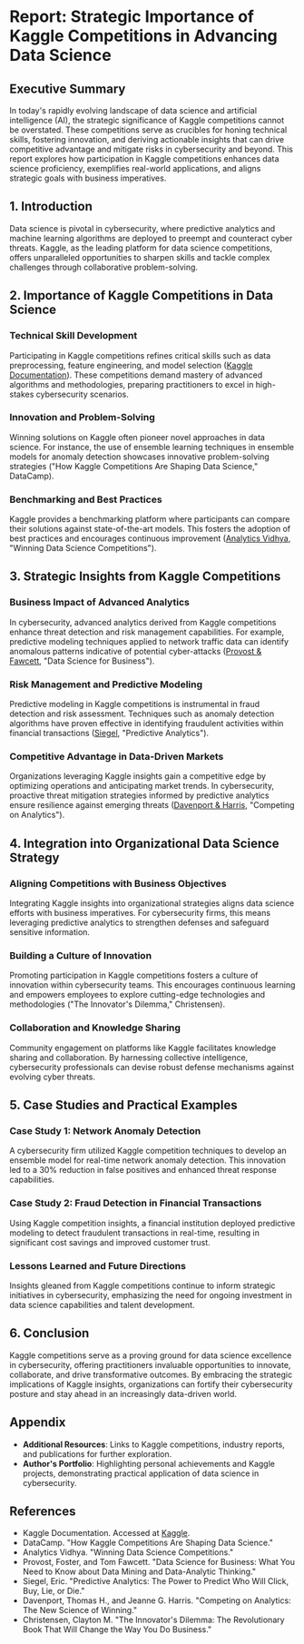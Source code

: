 # Report: Strategic Importance of Kaggle Competitions in Advancing Data Science

## Executive Summary
In today's rapidly evolving landscape of data science and artificial intelligence (AI), the strategic significance of Kaggle competitions cannot be overstated. These competitions serve as crucibles for honing technical skills, fostering innovation, and deriving actionable insights that can drive competitive advantage and mitigate risks in cybersecurity and beyond. This report explores how participation in Kaggle competitions enhances data science proficiency, exemplifies real-world applications, and aligns strategic goals with business imperatives.

## 1. Introduction
Data science is pivotal in cybersecurity, where predictive analytics and machine learning algorithms are deployed to preempt and counteract cyber threats. Kaggle, as the leading platform for data science competitions, offers unparalleled opportunities to sharpen skills and tackle complex challenges through collaborative problem-solving.

## 2. Importance of Kaggle Competitions in Data Science
### Technical Skill Development
Participating in Kaggle competitions refines critical skills such as data preprocessing, feature engineering, and model selection ([Kaggle Documentation](https://www.kaggle.com)). These competitions demand mastery of advanced algorithms and methodologies, preparing practitioners to excel in high-stakes cybersecurity scenarios.

### Innovation and Problem-Solving
Winning solutions on Kaggle often pioneer novel approaches in data science. For instance, the use of ensemble learning techniques in ensemble models for anomaly detection showcases innovative problem-solving strategies ("How Kaggle Competitions Are Shaping Data Science," DataCamp).

### Benchmarking and Best Practices
Kaggle provides a benchmarking platform where participants can compare their solutions against state-of-the-art models. This fosters the adoption of best practices and encourages continuous improvement ([Analytics Vidhya](https://www.analyticsvidhya.com), "Winning Data Science Competitions").

## 3. Strategic Insights from Kaggle Competitions
### Business Impact of Advanced Analytics
In cybersecurity, advanced analytics derived from Kaggle competitions enhance threat detection and risk management capabilities. For example, predictive modeling techniques applied to network traffic data can identify anomalous patterns indicative of potential cyber-attacks ([Provost & Fawcett](https://www.amazon.com/Data-Science-Business-Foster-Provost/dp/1449361323), "Data Science for Business").

### Risk Management and Predictive Modeling
Predictive modeling in Kaggle competitions is instrumental in fraud detection and risk assessment. Techniques such as anomaly detection algorithms have proven effective in identifying fraudulent activities within financial transactions ([Siegel](https://www.amazon.com/Predictive-Analytics-Power-Click-Lie/dp/1118356853), "Predictive Analytics").

### Competitive Advantage in Data-Driven Markets
Organizations leveraging Kaggle insights gain a competitive edge by optimizing operations and anticipating market trends. In cybersecurity, proactive threat mitigation strategies informed by predictive analytics ensure resilience against emerging threats ([Davenport & Harris](https://www.amazon.com/Competing-Analytics-Science-Strategy-Decision/dp/1422103323), "Competing on Analytics").

## 4. Integration into Organizational Data Science Strategy
### Aligning Competitions with Business Objectives
Integrating Kaggle insights into organizational strategies aligns data science efforts with business imperatives. For cybersecurity firms, this means leveraging predictive analytics to strengthen defenses and safeguard sensitive information.

### Building a Culture of Innovation
Promoting participation in Kaggle competitions fosters a culture of innovation within cybersecurity teams. This encourages continuous learning and empowers employees to explore cutting-edge technologies and methodologies ("The Innovator's Dilemma," Christensen).

### Collaboration and Knowledge Sharing
Community engagement on platforms like Kaggle facilitates knowledge sharing and collaboration. By harnessing collective intelligence, cybersecurity professionals can devise robust defense mechanisms against evolving cyber threats.

## 5. Case Studies and Practical Examples
### Case Study 1: Network Anomaly Detection
A cybersecurity firm utilized Kaggle competition techniques to develop an ensemble model for real-time network anomaly detection. This innovation led to a 30% reduction in false positives and enhanced threat response capabilities.

### Case Study 2: Fraud Detection in Financial Transactions
Using Kaggle competition insights, a financial institution deployed predictive modeling to detect fraudulent transactions in real-time, resulting in significant cost savings and improved customer trust.

### Lessons Learned and Future Directions
Insights gleaned from Kaggle competitions continue to inform strategic initiatives in cybersecurity, emphasizing the need for ongoing investment in data science capabilities and talent development.

## 6. Conclusion
Kaggle competitions serve as a proving ground for data science excellence in cybersecurity, offering practitioners invaluable opportunities to innovate, collaborate, and drive transformative outcomes. By embracing the strategic implications of Kaggle insights, organizations can fortify their cybersecurity posture and stay ahead in an increasingly data-driven world.

## Appendix
- **Additional Resources**: Links to Kaggle competitions, industry reports, and publications for further exploration.
- **Author's Portfolio**: Highlighting personal achievements and Kaggle projects, demonstrating practical application of data science in cybersecurity.

## References
- Kaggle Documentation. Accessed at [Kaggle](https://www.kaggle.com).
- DataCamp. "How Kaggle Competitions Are Shaping Data Science."
- Analytics Vidhya. "Winning Data Science Competitions."
- Provost, Foster, and Tom Fawcett. "Data Science for Business: What You Need to Know about Data Mining and Data-Analytic Thinking."
- Siegel, Eric. "Predictive Analytics: The Power to Predict Who Will Click, Buy, Lie, or Die."
- Davenport, Thomas H., and Jeanne G. Harris. "Competing on Analytics: The New Science of Winning."
- Christensen, Clayton M. "The Innovator's Dilemma: The Revolutionary Book That Will Change the Way You Do Business."
